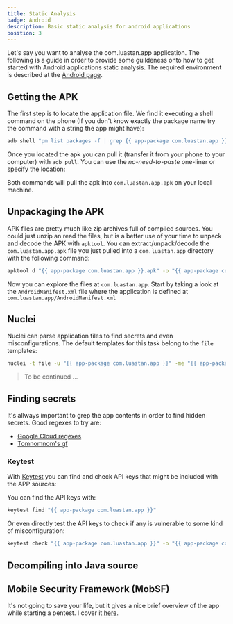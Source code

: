```yaml
---
title: Static Analysis
badge: Android
description: Basic static analysis for android applications
position: 3
---
```


Let's say you want to analyse the <smart-variable variable="app-package">com.luastan.app</smart-variable> application. The following is a guide in order to provide some guildeness onto how to get started with Android applications static analysis. The required environment is described at the [Android page](/mobile/android#required-tools).

## Getting the APK

The first step is to locate the application file. We find it executing a shell command on the phone (If you don't know exactly the package name try the command with a string the app might have):

```bash
adb shell "pm list packages -f | grep {{ app-package com.luastan.app }} | sed 's/.*:\(.*apk\)=.*/\1/'"
```

Once you located the apk you can pull it (transfer it from your phone to your computer) with `adb pull`. You can use the _no-need-to-paste_ one-liner or specify the location:

<smart-tabs variable="adb-pull-fancy" :tabs="{'fancy': 'Fancy one liner', 'not-fancy': 'Paste the location'}">
<template v-slot:fancy>

```bash
adb pull $(adb shell "pm list packages -f | grep {{ app-package com.luastan.app }} | sed 's/.*:\(.*apk\)=.*/\1/'" | tr -d '\r\n') "{{ app-package com.luastan.app }}.apk"
```

</template>
<template v-slot:not-fancy>

```bash
adb pull "{{ app-location /data/app/.../base.apk }}" "{{ app-package com.luastan.app }}.apk"
```

</template>
</smart-tabs>

Both commands will pull the apk into <code><smart-variable variable="app-package">com.luastan.app</smart-variable>.apk</code> on your local machine.

## Unpackaging the APK

APK files are pretty much like zip archives full of compiled sources. You could just unzip an read the files, but is a better use of your time to unpack and decode the APK with `apktool`. You can extract/unpack/decode the <code><smart-variable variable="app-package">com.luastan.app</smart-variable>.apk</code> file you just pulled into a <code><smart-variable variable="app-package">com.luastan.app</smart-variable></code> directory with the following command:

```bash
apktool d "{{ app-package com.luastan.app }}.apk" -o "{{ app-package com.luastan.app }}"
```

Now you can explore the files at <code><smart-variable variable="app-package">com.luastan.app</smart-variable></code>. Start by taking a look at the `AndroidManifest.xml` file where the application is defined at <code><smart-variable variable="app-package">com.luastan.app</smart-variable>/AndroidManifest.xml</code>

## Nuclei

Nuclei can parse application files to find secrets and even misconfigurations. The default templates for this task belong to the `file` templates:

```bash
nuclei -t file -u "{{ app-package com.luastan.app }}" -me "{{ app-package nuclei_results_com.luastan.app }}"
```

> To be continued ...

## Finding secrets

It's allways important to grep the app contents in order to find hidden secrets. Good regexes to try are:

- [Google Cloud regexes](/cloud/google/key-leaks#useful-regexes)
- [Tomnomnom's gf](https://github.com/tomnomnom/gf/tree/master/examples)

### Keytest

With [Keytest](https://github.com/luastan/keytest) you can find and check API keys that might be included with the APP sources:

You can find the API keys with:

```bash
keytest find "{{ app-package com.luastan.app }}"
```

Or even directly test the API keys to check if any is vulnerable to some kind of misconfiguration:

```bash
keytest check "{{ app-package com.luastan.app }}" -o "{{ app-package com.luastan.app }}.apikeys.md"
```

## Decompiling into Java source

## Mobile Security Framework (MobSF)

It's not going to save your life, but it gives a nice brief overview of the app while starting a pentest.
I cover it [here](/mobile/general/mobsf).
